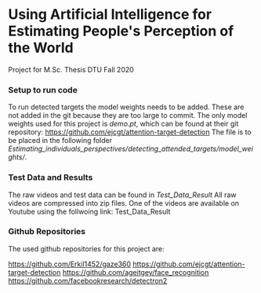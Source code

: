 # Using Artificial Intelligence for Estimating People's Perception of the World
Project for M.Sc. Thesis DTU Fall 2020 

### Setup to run code
To run detected targets the model weights needs to be added.
These are not added in the git because they are too large to commit.
The only model weights used for this project is *demo.pt*, which can be found at their git repository: https://github.com/ejcgt/attention-target-detection
The file is to be placed in the following folder *Estimating_individuals_perspectives/detecting_attended_targets/model_weights/*.

### Test Data and Results
The raw videos and test data can be found in *Test_Data_Result*
All raw videos are compressed into zip files. 
One of the videos are available on Youtube using the follwoing link: Test_Data_Result

### Github Repositories
The used github repositories for this project are:

https://github.com/Erkil1452/gaze360
https://github.com/ejcgt/attention-target-detection
https://github.com/ageitgey/face_recognition
https://github.com/facebookresearch/detectron2
